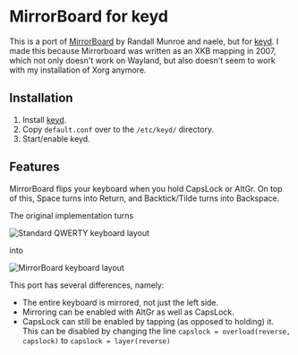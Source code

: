 MirrorBoard for keyd
====================

This is a port of [MirrorBoard][] by Randall Munroe and naele, but for [keyd][].
I made this because Mirrorboard was written as an XKB mapping in 2007, which not only doesn't work on Wayland, but also doesn't seem to work with my installation of Xorg anymore.

Installation
------------
1. Install [keyd][].
2. Copy `default.conf` over to the `/etc/keyd/` directory.
3. Start/enable keyd.

Features
--------
MirrorBoard flips your keyboard when you hold CapsLock or AltGr. On top of this, Space turns into Return, and Backtick/Tilde turns into Backspace. 

The original implementation turns 

![Standard QWERTY keyboard layout][Fig1]

into

![MirrorBoard keyboard layout][Fig2]

This port has several differences, namely:
- The entire keyboard is mirrored, not just the left side.
- Mirroring can be enabled with AltGr as well as CapsLock.
- CapsLock can still be enabled by tapping (as opposed to holding) it. This can be disabled by changing the line `capslock = overload(reverse, capslock)` to `capslock = layer(reverse)`


[MirrorBoard]: https://blog.xkcd.com/2007/08/14/mirrorboard-a-one-handed-keyboard-layout-for-the-lazy/
[keyd]: https://github.com/rvaiya/keyd

[Fig1]: https://i0.wp.com/imgs.xkcd.com/blag/qwerty450.png
[Fig2]: https://i0.wp.com/imgs.xkcd.com/blag/mirrorboard450.png
